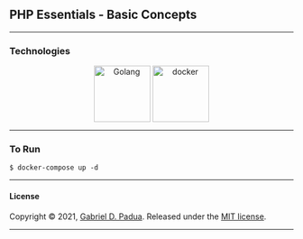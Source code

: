 ## PHP Essentials - Basic Concepts

---

### Technologies

<div align="center">

<img align="center" alt="Golang" width="100px" src="https://img.icons8.com/dusk/64/000000/php-logo.png"/>

<img align="center" alt="docker" width="100px" src="https://img.icons8.com/color/48/000000/docker.png"/>

</div>


---

### To Run

```shell
$ docker-compose up -d
```

---

#### License

Copyright © 2021, [Gabriel D. Padua](https://github.com/gabrielDpadua21).
Released under the [MIT license](LICENSE).

***
